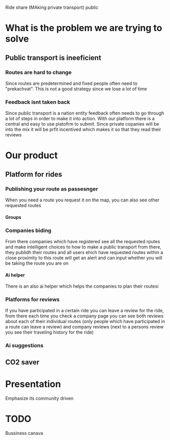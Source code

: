 Ride share (MAking private transport) public

# What is the problem we are trying to solve

## Public transport is ineeficient

### Routes are hard to change 

Since routes are predetermined and fixed people often need to "prekachvat". This is not a good strategy since we lose a lot of time 

### Feedback isnt taken back

Since public transport is a nation entity feedback often needs to go through a lot of steps in order to make it into action. With our platform there is a central and easy to use platofrm to submit. Since private copanies will be into the mix it will be prfit incentived which makes it so that they read their reviews


# Our product

## Platform for rides

### Publishing your route as passesnger

When you need a route you request it on the map, you can also see other requested routes

#### Groups



### Companies biding 

From there companies which have registered see all the requested rputes and make intelligent choices to how to make a public transport from there, they publidh their routes and all users ehich have requested routes within a close proximity to this route will get an alert and can input whether you will be taking the route you are on

#### Ai helper
There is an also ai helper which helps the companies to plan their routesi 

### Platforms for reviews

If you have participated in a certain ride you can leave a review for the ride, from there each time you check a company page you can see both reviews about each of their individual routes (only people which have participated in a route can leave a review) and company reviews (next to a persons review you see their traveling history for the ride)

### Ai suggestions



## CO2 saver 



# Presentation
Emphasize its community driven 



# TODO 
Bussiness canava 